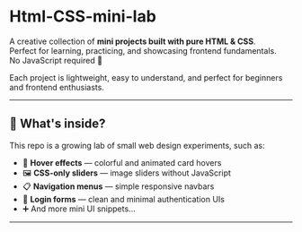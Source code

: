 # Html-CSS-mini-lab

A creative collection of **mini projects built with pure HTML & CSS**.  
Perfect for learning, practicing, and showcasing frontend fundamentals.  
No JavaScript required 🚀  

Each project is lightweight, easy to understand, and perfect for beginners and frontend enthusiasts.  

---

## 🌟 What's inside?
This repo is a growing lab of small web design experiments, such as:
- 🎨 **Hover effects** — colorful and animated card hovers
- 🖼️ **CSS-only sliders** — image sliders without JavaScript
- 📋 **Navigation menus** — simple responsive navbars
- 🔐 **Login forms** — clean and minimal authentication UIs
- ➕ And more mini UI snippets...

---
